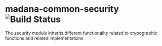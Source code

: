 # madana-common-security ![Build Status](https://intranet.madana.io/bamboo/plugins/servlet/wittified/build-status/MC-MCS)

The security module inherits different functionality related to crypographic functions and related implementations


